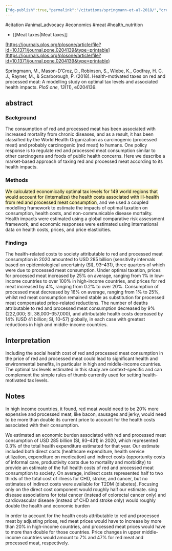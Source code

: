 ```yaml
---
{"dg-publish":true,"permalink":"/citations/springmann-et-al-2018/","created":"2025-10-23T17:42:46.762+01:00","updated":"2025-10-23T18:06:08.955+01:00"}
---
```


#citation #animal_advocacy #economics #meat #health_nutrition

- [[Meat taxes\|Meat taxes]]

[https://journals.plos.org/plosone/article/file?id=10.1371/journal.pone.0204139&type=printable](https://journals.plos.org/plosone/article/file?id=10.1371/journal.pone.0204139&type=printable)

Springmann, M., Mason-D’Croz, D., Robinson, S., Wiebe, K., Godfray, H. C. J., Rayner, M., & Scarborough, P. (2018). Health-motivated taxes on red and processed meat: A modelling study on optimal tax levels and associated health impacts. _PloS one_, _13_(11), e0204139.
## abstract

### Background
The consumption of red and processed meat has been associated with increased mortality from chronic diseases, and as a result, it has been classified by the World Health Organization as carcinogenic (processed meat) and probably carcinogenic (red meat) to humans. One policy response is to regulate red and processed meat consumption similar to other carcinogens and foods of public health concerns. Here we describe a market-based approach of taxing red and processed meat according to its health impacts.
### Methods
<mark style="background: #FFF3A3A6;">We calculated economically optimal tax levels for 149 world regions that would account for (internalize) the health costs associated with ill-health from red and processed meat consumption</mark>, and we used a coupled modelling framework to estimate the impacts of optimal taxation on consumption, health costs, and non-communicable disease mortality. Health impacts were estimated using a global comparative risk assessment framework, and economic responses were estimated using international data on health costs, prices, and price elasticities.

### Findings
The health-related costs to society attributable to red and processed meat consumption in 2020 amounted to USD 285 billion (sensitivity intervals based on epidemiological uncertainty (SI), 93–431), three quarters of which were due to processed meat consumption. Under optimal taxation, prices for processed meat increased by 25% on average, ranging from 1% in low-income countries to over 100% in high-income countries, and prices for red meat increased by 4%, ranging from 0.2% to over 20%. Consumption of processed meat decreased by 16% on average, ranging from 1% to 25%, whilst red meat consumption remained stable as substitution for processed meat compensated price-related reductions. The number of deaths attributable to red and processed meat consumption decreased by 9% (222,000; SI, 38,000–357,000), and attributable health costs decreased by 14% (USD 41 billion; SI, 10–57) globally, in each case with greatest reductions in high and middle-income countries.

## Interpretation
Including the social health cost of red and processed meat consumption in the price of red and processed meat could lead to significant health and environmental benefits, in particular in high and middle-income countries. The optimal tax levels estimated in this study are context-specific and can complement the simple rules of thumb currently used for setting health-motivated tax levels.



## Notes

In high income countries, it found, red meat would need to be 20% more expensive and processed meat, like bacon, sausages and jerky, would need to be more than double its current price to account for the health costs associated with their consumption.

We estimated an economic burden associated with red and processed meat consumption of USD 285 billion (SI, 93–431) in 2020, which represented 0.3% of the total health expenditure estimated for that year. Our estimate included both direct costs (healthcare expenditure, health service utilization, expenditure on medication) and indirect costs (opportunity costs of informal care, productivity costs due to mortality and morbidity) to provide an estimate of the full health costs of red and processed meat consumption to society. On average, indirect costs represented half to two thirds of the total cost of illness for CHD, stroke, and cancer, but no estimates of indirect costs were available for T2DM (diabetes).  Focusing only on the direct cost component would roughly half our estimate. sing disease associations
for total cancer (instead of colorectal cancer only) and cardiovascular disease (instead of CHD and stroke only) would roughly double the health and economic burden

In order to account for the health costs attributable to red and processed meat by adjusting prices, red meat prices would have to increase by more than 20% in high-income countries, and processed meat prices would have to more than double for those countries. Price changes in upper middle-income countries would amount to 7% and 47% for red meat and processed meat, respectively. 